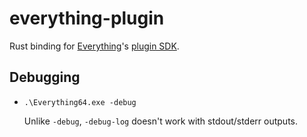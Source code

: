 # everything-plugin
Rust binding for [Everything](https://www.voidtools.com/)'s [plugin SDK](https://www.voidtools.com/forum/viewtopic.php?t=16535).

## Debugging
- `.\Everything64.exe -debug`
  
  Unlike `-debug`, `-debug-log` doesn't work with stdout/stderr outputs.
